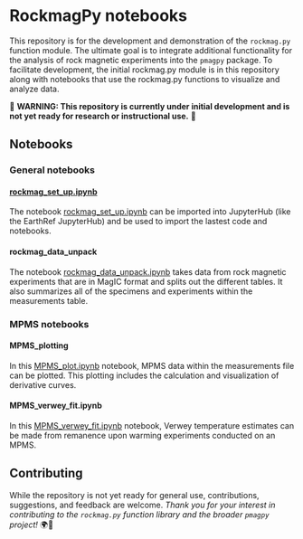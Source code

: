# RockmagPy notebooks
This repository is for the development and demonstration of the `rockmag.py` function module. The ultimate goal is to integrate additional functionality for the analysis of rock magnetic experiments into the `pmagpy` package. To facilitate development, the initial rockmag.py module is in this repository along with notebooks that use the rockmag.py functions to visualize and analyze data.

🚧 **WARNING: This repository is currently under initial development and is not yet ready for research or instructional use.** 🚧

## Notebooks

### General notebooks

#### [rockmag_set_up.ipynb](./rockmag_set_up.ipynb)

The notebook [rockmag_set_up.ipynb](./rockmag_set_up.ipynb) can be imported into JupyterHub (like the EarthRef JupyterHub) and be used to import the lastest code and notebooks.

#### rockmag_data_unpack

The notebook [rockmag_data_unpack.ipynb](./rockmag_data_unpack.ipynb) takes data from rock magnetic experiments that are in MagIC format and splits out the different tables. It also summarizes all of the specimens and experiments within the measurements table.

### MPMS notebooks

#### MPMS_plotting

In this [MPMS_plot.ipynb](./MPMS_plot.ipynb) notebook, MPMS data within the measurements file can be plotted. This plotting includes the calculation and visualization of derivative curves.

#### MPMS_verwey_fit.ipynb

In this [MPMS_verwey_fit.ipynb](./MPMS_verwey_fit.ipynb) notebook, Verwey temperature estimates can be made from remanence upon warming experiments conducted on an MPMS.

## Contributing

While the repository is not yet ready for general use, contributions, suggestions, and feedback are welcome. _Thank you for your interest in contributing to the `rockmag.py` function library and the broader `pmagpy` project!_ 🌍🧲
